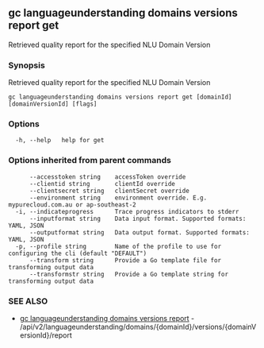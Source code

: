 ## gc languageunderstanding domains versions report get

Retrieved quality report for the specified NLU Domain Version

### Synopsis

Retrieved quality report for the specified NLU Domain Version

```
gc languageunderstanding domains versions report get [domainId] [domainVersionId] [flags]
```

### Options

```
  -h, --help   help for get
```

### Options inherited from parent commands

```
      --accesstoken string    accessToken override
      --clientid string       clientId override
      --clientsecret string   clientSecret override
      --environment string    environment override. E.g. mypurecloud.com.au or ap-southeast-2
  -i, --indicateprogress      Trace progress indicators to stderr
      --inputformat string    Data input format. Supported formats: YAML, JSON
      --outputformat string   Data output format. Supported formats: YAML, JSON
  -p, --profile string        Name of the profile to use for configuring the cli (default "DEFAULT")
      --transform string      Provide a Go template file for transforming output data
      --transformstr string   Provide a Go template string for transforming output data
```

### SEE ALSO

* [gc languageunderstanding domains versions report](gc_languageunderstanding_domains_versions_report.html)	 - /api/v2/languageunderstanding/domains/{domainId}/versions/{domainVersionId}/report


